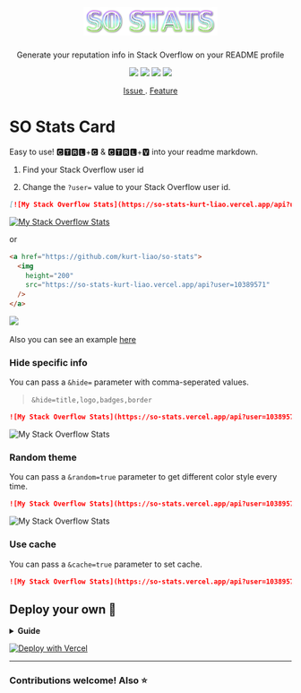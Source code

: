 </br>

<div align="center">
  <h1><img src="./assets/image/SoStats.png" alt="So Stats" height="50"/></h1>
  <p>Generate your reputation info in Stack Overflow on your README profile</p>
  
  <img src="https://hits.dwyl.com/kurt-liao/so-stats.svg?style=flat" />
  <img src="https://img.shields.io/github/deployments/kurt-liao/so-stats/production?label=vercel&logo=vercel" />
  <img src="https://img.shields.io/badge/license-MIT-blue" />
  <img src="https://img.shields.io/badge/license-BEERWARE%20%F0%9F%8D%BA-yellowgreen" />
  
</div>

<p align="center">
  <a href="https://github.com/kurt-liao/so-stats/issues"> Issue </a>
  .
  <a href="https://github.com/kurt-liao/so-stats/pulls"> Feature </a>
</p>

# SO Stats Card

Easy to use! 🅲🆃🆁🅻+🅲 & 🅲🆃🆁🅻+🆅 into your readme markdown.

1. Find your Stack Overflow user id

2. Change the `?user=` value to your Stack Overflow user id.

```md
[![My Stack Overflow Stats](https://so-stats-kurt-liao.vercel.app/api?user=10389571)](https://github.com/kurt-liao/so-stats)
```

[![My Stack Overflow Stats](https://so-stats-kurt-liao.vercel.app/api?user=10389571)](https://github.com/kurt-liao/so-stats)

or

```html
<a href="https://github.com/kurt-liao/so-stats">
  <img
    height="200"
    src="https://so-stats-kurt-liao.vercel.app/api?user=10389571"
  />
</a>
```

<a href="https://github.com/kurt-liao/so-stats"> 
  <img height="200" src="https://so-stats-kurt-liao.vercel.app/api?user=10389571"/>
</a>

Also you can see an example [here](https://github.com/kurt-liao/kurt-liao)

### Hide specific info

You can pass a `&hide=` parameter with comma-seperated values.

> `&hide=title,logo,badges,border`

```md
![My Stack Overflow Stats](https://so-stats.vercel.app/api?user=10389571&hide=title,logo,border)
```

![My Stack Overflow Stats](https://so-stats.vercel.app/api?user=10389571&hide=title,logo,border)

### Random theme

You can pass a `&random=true` parameter to get different color style every time.

```md
![My Stack Overflow Stats](https://so-stats.vercel.app/api?user=10389571&random=true)
```

![My Stack Overflow Stats](https://so-stats.vercel.app/api?user=10389571&random=true)

### Use cache

You can pass a `&cache=true` parameter to set cache.

```md
![My Stack Overflow Stats](https://so-stats.vercel.app/api?user=10389571&cache=true)
```

## Deploy your own 🚀

<details>
  <summary> <strong>Guide</strong> </summary>

- Fork this repo
- Sign up and log in into [Vercel](https://vercel.com/)
- Go to Vercel [dashboard](https://vercel.com/dashboard)
- Click `New Project`
- Click `Import Git Respository`(Of course you need to authorize the repo first, then you can see the repo in the list)
![2022-06-30_10-28](https://user-images.githubusercontent.com/32745146/176579816-2a28f1d5-2fd2-4218-8367-01a53dfcc09a.png)

- Click `delpoy`, and done. Find out your domain and start to use it!
- Add following command to prevent deploying on irrelevant changes.
![2022-06-30_10-17](https://user-images.githubusercontent.com/32745146/176579415-23ac711e-c695-4bad-aa85-1faf4ef67c67.png)


</details>

<a href="https://vercel.com/new/clone?repository-url=https%3A%2F%2Fgithub.com%2Fkurt-liao%2Fso-stats"><img src="https://vercel.com/button" alt="Deploy with Vercel"/></a>

---

<h3>Contributions welcome! Also ⭐ </h3>

